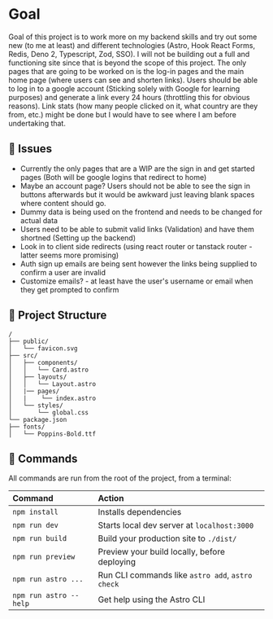 # Goal

Goal of this project is to work more on my backend skills and try out some new (to me at least) and different technologies (Astro, Hook React Forms, Redis, Deno 2, Typescript, Zod, SSO). I will not be building out a full and functioning site since that is beyond the scope of this project. The only pages that are going to be worked on is the log-in pages and the main home page (where users can see and shorten links). Users should be able to log in to a google account (Sticking solely with Google for learning purposes) and generate a link every 24 hours (throttling this for obvious reasons). Link stats (how many people clicked on it, what country are they from, etc.) might be done but I would have to see where I am before undertaking that.

## 🚩 Issues

* Currently the only pages that are a WIP are the sign in and get started pages (Both will be google logins that redirect to home)
* Maybe an account page? Users should not be able to see the sign in buttons afterwards but it would be awkward just leaving blank spaces where content should go.
* Dummy data is being used on the frontend and needs to be changed for actual data
* Users need to be able to submit valid links (Validation) and have them shortned (Setting up the backend)
* Look in to client side redirects (using react router or tanstack router - latter seems more promising)
* Auth sign up emails are being sent however the links being supplied to confirm a user are invalid
* Customize emails? - at least have the user's username or email when they get prompted to confirm



## 🚀 Project Structure


```
/
├── public/
│   └── favicon.svg
├── src/
│   ├── components/
│   │   └── Card.astro
│   ├── layouts/
│   │   └── Layout.astro
│   |── pages/
│   |    └── index.astro
│   └── styles/
│       └── global.css
└── package.json
├── fonts/
│   └── Poppins-Bold.ttf

```

## 🧞 Commands

All commands are run from the root of the project, from a terminal:

| Command                | Action                                           |
| :--------------------- | :----------------------------------------------- |
| `npm install`          | Installs dependencies                            |
| `npm run dev`          | Starts local dev server at `localhost:3000`      |
| `npm run build`        | Build your production site to `./dist/`          |
| `npm run preview`      | Preview your build locally, before deploying     |
| `npm run astro ...`    | Run CLI commands like `astro add`, `astro check` |
| `npm run astro --help` | Get help using the Astro CLI                     |


